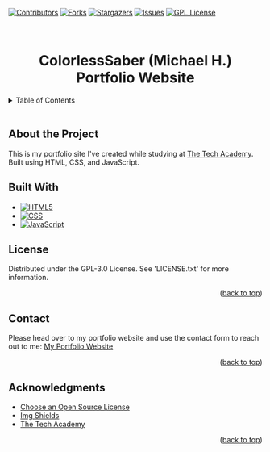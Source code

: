 <a id="readme-top"></a>


<!-- Project Sheilds -->
[![Contributors][contributors-shield]][contributors-url]
[![Forks][forks-shield]][forks-url]
[![Stargazers][stars-shield]][stars-url]
[![Issues][issues-shield]][issues-url]
[![GPL License][license-shield]][license-url]

<!-- Project Title -->
<br>
<div>
    <h1 style="text-align:center">ColorlessSaber (Michael H.) Portfolio Website</h1>
</div>

<!-- Table of Contents -->
<details>
    <summary>Table of Contents</summary>
    <ol>
        <li><a href="#about-the-project">About the Project</a></li>
        <li><a href="#built-with">Built With</a></li>
        <li><a href="#license">License</a></li>
        <li><a href="#contact">Contact</a></li>
        <li><a href="#acknowledgements">acknowledgements</a></li>
    </ol>
</details>
<br>

<!-- About the Project -->
## About the Project
This is my portfolio site I've created while studying at [The Tech Academy][tech-academy-url].
Built using HTML, CSS, and JavaScript.

<!-- Built With -->
## Built With
* [![HTML5][html-shield]][html-url]
* [![CSS][css-shield]][css-url]
* [![JavaScript][javascript-shield]][javascript-url]

<!-- License -->
## License
Distributed under the GPL-3.0 License. See 'LICENSE.txt' for more information.

<p align="right">(<a href="#readme-top">back to top</a>)</p>

<!-- Conact -->
## Contact
Please head over to my portfolio website and use the contact form to reach out to me:
[My Portfolio Website][portfolio-url]

<p align="right">(<a href="#readme-top">back to top</a>)</p>

<!-- ACKNOWLEDGMENTS -->
## Acknowledgments

* [Choose an Open Source License](https://choosealicense.com)
* [Img Shields](https://shields.io)
* [The Tech Academy](tech-academy-url)

<p align="right">(<a href="#readme-top">back to top</a>)</p>

<!-- Markdown Links & Images -->
[contributors-shield]: https://img.shields.io/github/contributors/ColorlessSaber/ColorlessSaber.github.io.svg?style=for-the-badge
[contributors-url]: https://github.com/ColorlessSaber/ColorlessSaber.github.io/graphs/contributors
[forks-shield]: https://img.shields.io/github/forks/ColorlessSaber/ColorlessSaber.github.io.svg?style=for-the-badge
[forks-url]: https://github.com/ColorlessSaber/ColorlessSaber.github.io/network/members
[stars-shield]: https://img.shields.io/github/stars/ColorlessSaber/ColorlessSaber.github.io.svg?style=for-the-badge
[stars-url]: https://github.com/ColorlessSaber/ColorlessSaber.github.io/stargazers
[issues-shield]: https://img.shields.io/github/issues/ColorlessSaber/ColorlessSaber.github.io.svg?style=for-the-badge
[issues-url]: https://github.com/ColorlessSaber/ColorlessSaber.github.io/issues
[license-shield]: https://img.shields.io/github/license/ColorlessSaber/ColorlessSaber.github.io.svg?style=for-the-badge
[license-url]: https://github.com/ColorlessSaber/ColorlessSaber.github.io/blob/main/LICENSE

[css-shield]: https://img.shields.io/badge/CSS-663399?style=for-the-badge&logo=css&logoColor=white
[css-url]: https://www.w3.org/Style/CSS/Overview.en.html
[html-shield]: https://img.shields.io/badge/HTML5-E34F26?style=for-the-badge&logo=html5&logoColor=white
[html-url]: https://html.spec.whatwg.org/multipage/
[javascript-shield]: https://img.shields.io/badge/JavaScript-F7DF1E?style=for-the-badge&logo=javascript&logoColor=black
[javascript-url]: https://developer.mozilla.org/en-US/docs/Web/JavaScript

[portfolio-url]: https://colorlesssaber.github.io/
[tech-academy-url]: https://www.learncodinganywhere.com/